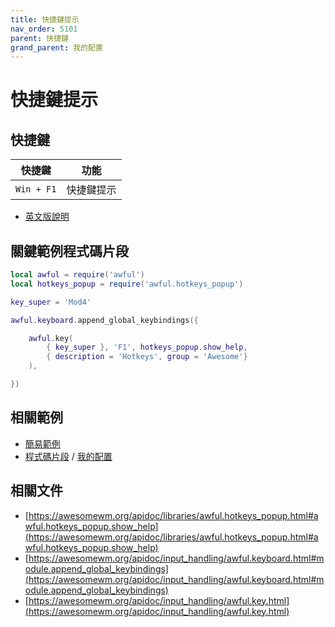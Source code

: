 ```yaml
---
title: 快捷鍵提示
nav_order: 5101
parent: 快捷鍵
grand_parent: 我的配置
---
```



# 快捷鍵提示


## 快捷鍵

| 快捷鍵 | 功能 |
| --- | --- |
| `Win + F1` | 快捷鍵提示 |

* [英文版說明](https://github.com/samwhelp/play-ubuntu-20.04-plan/blob/master/prototype/awesome/config/awesome/start/spec-keybind.md#hotkeys-help)

## 關鍵範例程式碼片段

``` lua
local awful = require('awful')
local hotkeys_popup = require('awful.hotkeys_popup')

key_super = 'Mod4'

awful.keyboard.append_global_keybindings({

	awful.key(
		{ key_super }, 'F1', hotkeys_popup.show_help,
		{ description = 'Hotkeys', group = 'Awesome'}
	),

})
```

## 相關範例

* [簡易範例](https://github.com/samwhelp/note-about-awesome-wm/blob/gh-pages/_demo/demo-develop/keybind/demo-hotkeys_popup/rc.lua#L162)
* [程式碼片段](https://github.com/samwhelp/play-ubuntu-20.04-plan/blob/master/prototype/awesome/config/awesome/start/style/experiment_onepanel/awesome-gen-rc/Section/Keybind/Awesome.php#L30) / [我的配置](https://github.com/samwhelp/play-ubuntu-20.04-plan/blob/master/prototype/awesome/config/awesome/start/style/experiment_onepanel/rc.lua#L668)

## 相關文件

* [https://awesomewm.org/apidoc/libraries/awful.hotkeys_popup.html#awful.hotkeys_popup.show_help](https://awesomewm.org/apidoc/libraries/awful.hotkeys_popup.html#awful.hotkeys_popup.show_help)
* [https://awesomewm.org/apidoc/input_handling/awful.keyboard.html#module.append_global_keybindings](https://awesomewm.org/apidoc/input_handling/awful.keyboard.html#module.append_global_keybindings)
* [https://awesomewm.org/apidoc/input_handling/awful.key.html](https://awesomewm.org/apidoc/input_handling/awful.key.html)
